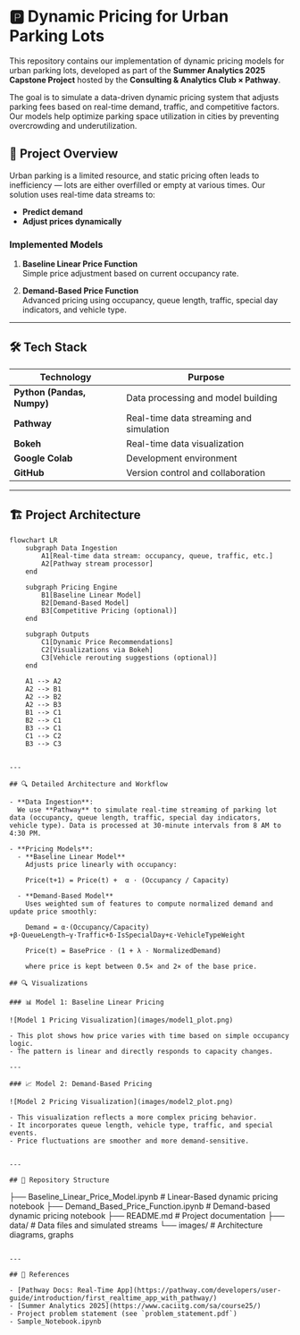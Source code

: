 
# 🅿️ Dynamic Pricing for Urban Parking Lots

This repository contains our implementation of dynamic pricing models for urban parking lots, developed as part of the **Summer Analytics 2025 Capstone Project** hosted by the **Consulting & Analytics Club × Pathway**.

The goal is to simulate a data-driven dynamic pricing system that adjusts parking fees based on real-time demand, traffic, and competitive factors. Our models help optimize parking space utilization in cities by preventing overcrowding and underutilization.

## 🚀 Project Overview

Urban parking is a limited resource, and static pricing often leads to inefficiency — lots are either overfilled or empty at various times. Our solution uses real-time data streams to:

- **Predict demand**
- **Adjust prices dynamically**

### Implemented Models

1. **Baseline Linear Price Function**  
   Simple price adjustment based on current occupancy rate.

2. **Demand-Based Price Function**  
   Advanced pricing using occupancy, queue length, traffic, special day indicators, and vehicle type.

---

## 🛠 Tech Stack

| Technology | Purpose |
|------------|---------|
| **Python (Pandas, Numpy)** | Data processing and model building |
| **Pathway** | Real-time data streaming and simulation |
| **Bokeh** | Real-time data visualization |
| **Google Colab** | Development environment |
| **GitHub** | Version control and collaboration |

---

## 🏗️ Project Architecture

```mermaid
flowchart LR
    subgraph Data Ingestion
        A1[Real-time data stream: occupancy, queue, traffic, etc.]
        A2[Pathway stream processor]
    end

    subgraph Pricing Engine
        B1[Baseline Linear Model]
        B2[Demand-Based Model]
        B3[Competitive Pricing (optional)]
    end

    subgraph Outputs
        C1[Dynamic Price Recommendations]
        C2[Visualizations via Bokeh]
        C3[Vehicle rerouting suggestions (optional)]
    end

    A1 --> A2
    A2 --> B1
    A2 --> B2
    A2 --> B3
    B1 --> C1
    B2 --> C1
    B3 --> C1
    C1 --> C2
    B3 --> C3


---

## 🔍 Detailed Architecture and Workflow

- **Data Ingestion**:  
  We use **Pathway** to simulate real-time streaming of parking lot data (occupancy, queue length, traffic, special day indicators, vehicle type). Data is processed at 30-minute intervals from 8 AM to 4:30 PM.

- **Pricing Models**:
  - **Baseline Linear Model**  
    Adjusts price linearly with occupancy:
    
    Price(t+1) = Price(t) +  α · (Occupancy / Capacity)

  - **Demand-Based Model**  
    Uses weighted sum of features to compute normalized demand and update price smoothly:
    
    Demand = α·(Occupancy/Capacity) +β·QueueLength−γ·Traffic+δ·IsSpecialDay+ε·VehicleTypeWeight

    Price(t) = BasePrice · (1 + λ · NormalizedDemand) 
    
    where price is kept between 0.5× and 2× of the base price.

## 🔍 Visualizations

### 📊 Model 1: Baseline Linear Pricing

![Model 1 Pricing Visualization](images/model1_plot.png)

- This plot shows how price varies with time based on simple occupancy logic.
- The pattern is linear and directly responds to capacity changes.

---

### 📈 Model 2: Demand-Based Pricing

![Model 2 Pricing Visualization](images/model2_plot.png)

- This visualization reflects a more complex pricing behavior.
- It incorporates queue length, vehicle type, traffic, and special events.
- Price fluctuations are smoother and more demand-sensitive.


---

## 📂 Repository Structure

```
├── Baseline_Linear_Price_Model.ipynb # Linear-Based dynamic pricing notebook
├── Demand_Based_Price_Function.ipynb  # Demand-based dynamic pricing notebook
├── README.md  # Project documentation
├── data/  # Data files and simulated streams 
└── images/  # Architecture diagrams, graphs
```

---

## 📄 References

- [Pathway Docs: Real-Time App](https://pathway.com/developers/user-guide/introduction/first_realtime_app_with_pathway/)
- [Summer Analytics 2025](https://www.caciitg.com/sa/course25/)
- Project problem statement (see `problem_statement.pdf`)
- Sample_Notebook.ipynb
